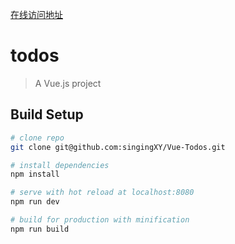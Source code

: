 [在线访问地址](https://singingxy.github.io/Vue-Todos/)

# todos

> A Vue.js project

## Build Setup

``` bash
# clone repo
git clone git@github.com:singingXY/Vue-Todos.git

# install dependencies
npm install

# serve with hot reload at localhost:8080
npm run dev

# build for production with minification
npm run build

```
